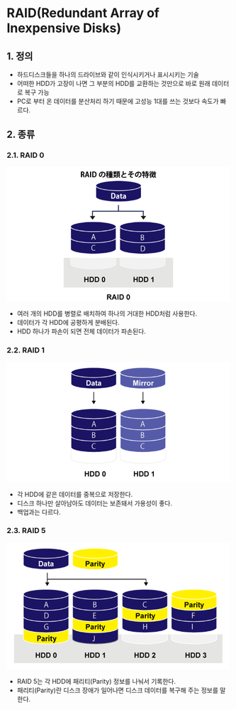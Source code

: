 # RAID(Redundant Array of Inexpensive Disks)
## 1. 정의
- 하드디스크들을 하나의 드라이브와 같이 인식시키거나 표시시키는 기술
- 어떠한 HDD가 고장이 나면 그 부분의 HDD를 교환하는 것만으로 바로 원래 데이터로 복구 가능
- PC로 부터 온 데이터를 분산처리 하기 때문에 고성능 1대를 쓰는 것보다 속도가 빠르다.

## 2. 종류
### 2.1. RAID 0
![image](./image/raid/1.png)<br/>
- 여러 개의 HDD를 병렬로 배치하여 하나의 거대한 HDD처럼 사용한다.
- 데이터가 각 HDD에 공평하게 분배된다.
- HDD 하나가 파손이 되면 전체 데이터가 파손된다.
### 2.2. RAID 1
![image](./image/raid/2.png)<br/>
 - 각 HDD에 같은 데이터를 중복으로 저장한다.
 - 디스크 하나만 살아남아도 데이터는 보존돼서 가용성이 좋다.
 - 백업과는 다르다.

### 2.3. RAID 5
![image](./image/raid/3.png)<br/>
- RAID 5는 각 HDD에 패리티(Parity) 정보를 나눠서 기록한다.
- 패리티(Parity)란 디스크 장애가 일어나면 디스크 데이터를 복구해 주는 정보를 말한다.

